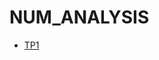 # NUM_ANALYSIS
- [TP1][TP1]




[TP1]: https://github.com/EyaMhamdi/NUM_ANALYSIS/blob/main/TP1.ipynb
